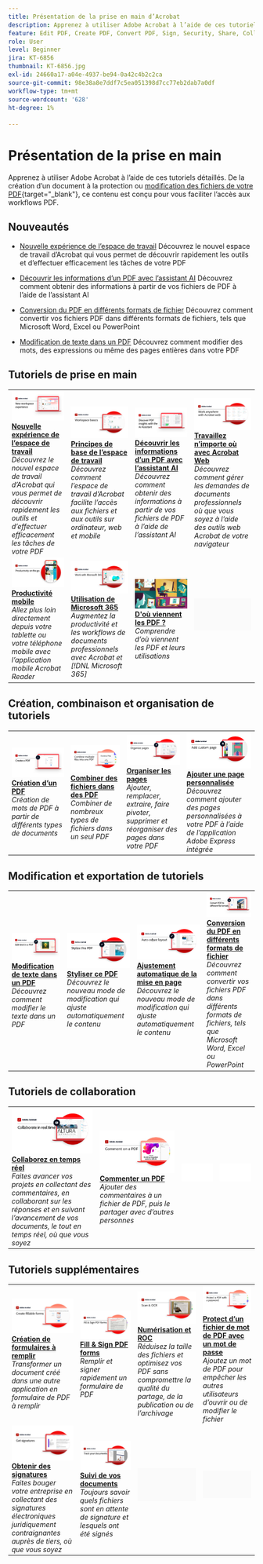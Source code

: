 ```yaml
---
title: Présentation de la prise en main d’Acrobat
description: Apprenez à utiliser Adobe Acrobat à l’aide de ces tutoriels détaillés de 1 à 2 minutes
feature: Edit PDF, Create PDF, Convert PDF, Sign, Security, Share, Collaboration, Workspace
role: User
level: Beginner
jira: KT-6856
thumbnail: KT-6856.jpg
exl-id: 24660a17-a04e-4937-be94-0a42c4b2c2ca
source-git-commit: 98e38a8e7ddf7c5ea051398d7cc77eb2dab7a0df
workflow-type: tm+mt
source-wordcount: '628'
ht-degree: 1%

---
```


# Présentation de la prise en main

Apprenez à utiliser Adobe Acrobat à l’aide de ces tutoriels détaillés. De la création d’un document à la protection ou [modification des fichiers de votre PDF](https://www.adobe.com/fr/acrobat/online/pdf-editor.html){target="_blank"}, ce contenu est conçu pour vous faciliter l’accès aux workflows PDF.

## Nouveautés

* [Nouvelle expérience de l’espace de travail](new-workspace.md)
Découvrez le nouvel espace de travail d’Acrobat qui vous permet de découvrir rapidement les outils et d’effectuer efficacement les tâches de votre PDF

* [Découvrir les informations d’un PDF avec l’assistant AI](ai-assistant.md)
Découvrez comment obtenir des informations à partir de vos fichiers de PDF à l’aide de l’assistant AI

* [Conversion du PDF en différents formats de fichier](export-pdf.md)
Découvrez comment convertir vos fichiers PDF dans différents formats de fichiers, tels que Microsoft Word, Excel ou PowerPoint

* [Modification de texte dans un PDF](edit-pdf.md)
Découvrez comment modifier des mots, des expressions ou même des pages entières dans votre PDF


## Tutoriels de prise en main

<table style="table-layout:fixed">
<tr>
  <td>
    <a href="new-workspace.md">
      <img alt="Nouvelle expérience de l’espace de travail" src="../assets/new-workspace.png" />
    </a>
    <div>
    <a href="new-workspace.md"><strong>Nouvelle expérience de l’espace de travail</strong></a>
    </div>
    <em>Découvrez le nouvel espace de travail d’Acrobat qui vous permet de découvrir rapidement les outils et d’effectuer efficacement les tâches de votre PDF</em>
    <br>
  </td>
  <td>
    <a href="get-to-know-the-acrobat-dc-interface.md">
      <img alt="Espace de travail – Principes de base" src="../assets/workspace_acrobat.png" />
    </a>
    <div>
    <a href="get-to-know-the-acrobat-dc-interface.md"><strong>Principes de base de l’espace de travail</strong></a>
    </div>
    <em>Découvrez comment l’espace de travail d’Acrobat facilite l’accès aux fichiers et aux outils sur ordinateur, web et mobile</em>
    <br>
  </td>
  <td>
    <a href="ai-assistant.md">
      <img alt="Découvrir les informations d’un PDF avec l’assistant AI" src="../assets/ai-assistant.png" />
    </a>
    <div>
    <a href="ai-assistant.md"><strong>Découvrir les informations d’un PDF avec l’assistant AI</strong></a>
    </div>
    <em>Découvrez comment obtenir des informations à partir de vos fichiers de PDF à l’aide de l’assistant AI</em>
    <br>
  </td>
  <td>
    <a href="acrobatweb.md">
      <img alt="Travaillez n’importe où avec Acrobat Web" src="../assets/Acrobatweb_1280.png" />
    </a>
    <div>
    <a href="acrobatweb.md"><strong>Travaillez n’importe où avec Acrobat Web</strong></a>
    </div>
    <em>Découvrez comment gérer les demandes de documents professionnels où que vous soyez à l’aide des outils web Acrobat de votre navigateur</em>
    <br>
  </td>
</tr>
<tr>
  <td>
    <a href="productivity.md">
      <img alt="Productivité mobile" src="../assets/Productivity_1280.png" />
    </a>
    <div>
     <a href="productivity.md"><strong>Productivité mobile</strong></a>
    </div>
    <em>Allez plus loin directement depuis votre tablette ou votre téléphone mobile avec l’application mobile Acrobat Reader</em>
    <br>
  </td>
    <td>
      <a href="../integrate/integrate-overview.md#microsoft">
        <img alt="Utilisation de Microsoft 365" src="../assets/WorkMicrosoft365_1280.png" />
      </a>
      <div>
      <a href="../integrate/integrate-overview.md#microsoft"><strong>Utilisation de Microsoft 365</strong></a>
      </div>
      <em>Augmentez la productivité et les workflows de documents professionnels avec Acrobat et [!DNL Microsoft 365]</em>
      <br>
    </td>
    <td>
      <a href="where-do-pdfs-come-from.md">
        <img alt="D&apos;où viennent les PDF ?" src="../assets/WherePDFs.jpg" />
      </a>
      <div>
      <a href="where-do-pdfs-come-from.md"><strong>D'où viennent les PDF ?</strong></a>
      </div>
      <em>Comprendre d’où viennent les PDF et leurs utilisations</em>
      <br>
    </td>
    <td>
    <img alt="Espaceur" src="../assets/Grayspacer.png" />
      <div>
      <br>
    </td>
  </tr>
  </table>

## Création, combinaison et organisation de tutoriels

<table style="table-layout:fixed">
  <tr>
    <td>
      <a href="create-pdf.md">
        <img alt="Création de fichiers de PDF" src="../assets/create.png" />
      </a>
      <div>
      <a href="create-pdf.md"><strong>Création d’un PDF</strong></a>
      </div>
      <em>Création de mots de PDF à partir de différents types de documents</em>
      <br>
    </td>
    <td>
      <a href="combine-to-pdf.md">
        <img alt="Combine Files vers PDF" src="../assets/Combine.jpg" />
      </a>
      <div>
      <a href="combine-to-pdf.md"><strong>Combiner des fichiers dans des PDF</strong></a>
      </div>
      <em>Combiner de nombreux types de fichiers dans un seul PDF</em>
      <br>
    </td>
    <td>
      <a href="organize.md">
        <img alt="Organiser des pages" src="../assets/Organize.png" />
      </a>
      <div>
      <a href="organize.md"><strong>Organiser les pages</strong></a>
      </div>
      <em>Ajouter, remplacer, extraire, faire pivoter, supprimer et réorganiser des pages dans votre PDF</em>
      <br>
    </td>
    <td>
      <a href="add-custom-page.md">
        <img alt="Ajout d’une page personnalisée" src="../assets/Custompage.png" />
      </a>
      <div>
      <a href="add-custom-page.md"><strong>Ajouter une page personnalisée</strong></a>
      </div>
      <em>Découvrez comment ajouter des pages personnalisées à votre PDF à l’aide de l’application Adobe Express intégrée</em>
      <br>
    </td>
  </tr>
  </table>

## Modification et exportation de tutoriels

<table style="table-layout:fixed">
  <tr>
    <td>
      <a href="edit-pdf.md">
        <img alt="Modification de texte dans un PDF" src="../assets/edit-text.png" />
      </a>
      <div>
      <a href="edit-pdf.md"><strong>Modification de texte dans un PDF</strong></a>
      </div>
      <em>Découvrez comment modifier le texte dans un PDF</em>
      <br>
    </td>
    <td>
      <a href="stylize-this-PDF.md">
        <img alt="Styliser ce PDF" src="../assets/Stylize.png" />
      </a>
      <div>
      <a href="stylize-this-PDF.md"><strong>Styliser ce PDF</strong></a>
      </div>
      <em>Découvrez le nouveau mode de modification qui ajuste automatiquement le contenu</em>
      <br>
    </td>
   <td>
      <a href="auto-adjust-layout.md">
        <img alt="Ajustement automatique de la mise en page" src="../assets/Autoadjust.png" />
      </a>
      <div>
      <a href="auto-adjust-layout.md"><strong>Ajustement automatique de la mise en page</strong></a>
      </div>
      <em>Découvrez le nouveau mode de modification qui ajuste automatiquement le contenu</em>
      <br>
    </td>
    <td>
      <a href="export-pdf.md">
        <img alt="Conversion du PDF en différents formats de fichier" src="../assets/convert.png" />
      </a>
      <div>
      <a href="export-pdf.md"><strong>Conversion du PDF en différents formats de fichier</strong></a>
      </div>
      <em>Découvrez comment convertir vos fichiers PDF dans différents formats de fichiers, tels que Microsoft Word, Excel ou PowerPoint</em>
      <br>
    </td>
  </tr>
  </table>

## Tutoriels de collaboration

<table style="table-layout:fixed">
  <tr>
    <td>
      <a href="collaborate.md">
        <img alt="Collaborez en temps réel" src="../assets/Collaborate_1280.png" />
      </a>
      <div>
      <a href="collaborate.md"><strong>Collaborez en temps réel</strong></a>
      </div>
      <em>Faites avancer vos projets en collectant des commentaires, en collaborant sur les réponses et en suivant l’avancement de vos documents, le tout en temps réel, où que vous soyez</em>
      <br>
    </td>
    <td>
      <a href="comment-on-pdf-files.md">
        <img alt="Commenter un PDF" src="../assets/Comment.jpg" />
      </a>
      <div>
      <a href="comment-on-pdf-files.md"><strong>Commenter un PDF</strong></a>
      </div>
      <em>Ajouter des commentaires à un fichier de PDF, puis le partager avec d’autres personnes</em>
      <br>
    </td>
    <td>
    <img alt="Espaceur" src="../assets/Whitespacer.png" />
      <div>
      <br>
    </td>
    <td>
    <img alt="Espaceur" src="../assets/Whitespacer.png" />
      <div>
      <br>
    </td>
</tr>
</table>

## Tutoriels supplémentaires

<table style="table-layout:fixed">
<tr>
  <td>
    <a href="create-fillable-forms.md">
      <img alt="Création de formulaires à remplir" src="../assets/Form_1280.png" />
    </a>
    <div>
    <a href="create-fillable-forms.md"><strong>Création de formulaires à remplir</strong></a>
    </div>
    <em>Transformer un document créé dans une autre application en formulaire de PDF à remplir</em>
    <br>
  </td>
  <td>
    <a href="fill-and-sign.md">
      <img alt="Remplir et signer un formulaire de PDF" src="../assets/FillSign_1280.png" />
    </a>
    <div>
    <a href="fill-and-sign.md"><strong>Fill &amp; Sign PDF forms</strong></a>
    </div>
    <em>Remplir et signer rapidement un formulaire de PDF</em>
    <br>
  </td>
  <td>
    <a href="scan-and-ocr.md">
      <img alt="Numérisation et ROC" src="../assets/Scan.jpg" />
    </a>
    <div>
    <a href="scan-and-ocr.md"><strong>Numérisation et ROC</strong></a>
    </div>
    <em>Réduisez la taille des fichiers et optimisez vos PDF sans compromettre la qualité du partage, de la publication ou de l’archivage</em>
    <br>
  </td>
  <td>
    <a href="password-protect.md">
      <img alt="Protect d’un fichier de mot de PDF avec un mot de passe" src="../assets/Protect.jpg" />
    </a>
    <div>
    <a href="password-protect.md"><strong>Protect d’un fichier de mot de PDF avec un mot de passe</strong></a>
    </div>
    <em>Ajoutez un mot de PDF pour empêcher les autres utilisateurs d’ouvrir ou de modifier le fichier</em>
    <br>
  </td>
</tr>
<tr>
  <td>
    <a href="signatures.md">
      <img alt="Obtenir des signatures" src="../assets/Signatures_1280.png" />
    </a>
    <div>
    <a href="signatures.md"><strong>Obtenir des signatures</strong></a>
    </div>
    <em>Faites bouger votre entreprise en collectant des signatures électroniques juridiquement contraignantes auprès de tiers, où que vous soyez</em>
    <br>
  </td>
  <td>
    <a href="track.md">
      <img alt="Suivi de vos documents" src="../assets/Track_1280.png" />
    </a>
    <div>
    <a href="track.md"><strong>Suivi de vos documents</strong></a>
    </div>
    <em>Toujours savoir quels fichiers sont en attente de signature et lesquels ont été signés</em>
    <br>
  </td>
  <td>
   <img alt="Espaceur" src="../assets/Grayspacer.png" />
    <div>
    <br>
  </td>
  <td>
   <img alt="Espaceur" src="../assets/Grayspacer.png" />
    <div>
    <br>
  </td>
</tr>
</table>

